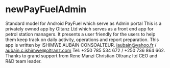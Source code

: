 # newPayFuelAdmin
Standard model for Android PayFuel which serve as Admin portal
This is a privately owned app by Oltanz Ltd which serves as a front end app for petrol station managers. It presents a user friendly for the users to help them keep track on daily activity, operations and report preparation. This app is written by ISHIMWE AUBAIN CONSOALTEUR. iaubain@yahoo.fr / aubain.c.ishimwe@oltranz.com Tel: +250 785 534 672 / +250 736 864 662. Thanks to grand support from Rene Manzi Christian Oltranz ltd CEO and R&D team leader.

